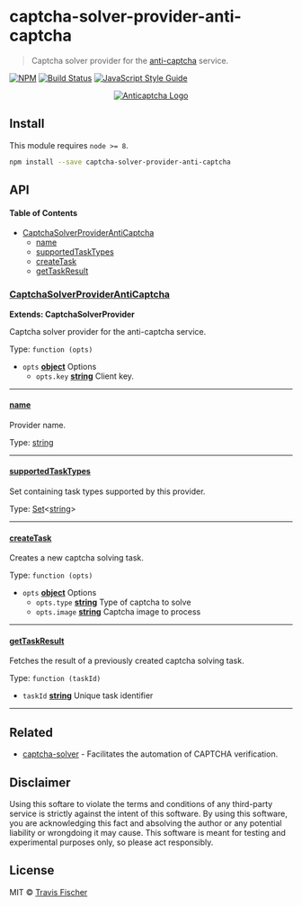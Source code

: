 # captcha-solver-provider-anti-captcha

> Captcha solver provider for the [anti-captcha](https://anti-captcha.com) service.

[![NPM](https://img.shields.io/npm/v/captcha-solver-provider-anti-captcha.svg)](https://www.npmjs.com/package/captcha-solver-provider-anti-captcha) [![Build Status](https://travis-ci.org/transitive-bullshit/captcha-solver.svg?branch=master)](https://travis-ci.org/transitive-bullshit/captcha-solver) [![JavaScript Style Guide](https://img.shields.io/badge/code_style-standard-brightgreen.svg)](https://standardjs.com)

<p align="center">
  <a href="https://anti-captcha.com"><img src="https://anti-captcha.com/images/mainpage/herofront_nocape.png" alt="Anticaptcha Logo"></a>
</p>

## Install

This module requires `node >= 8`.

```bash
npm install --save captcha-solver-provider-anti-captcha
```

## API

<!-- Generated by documentation.js. Update this documentation by updating the source code. -->

#### Table of Contents

-   [CaptchaSolverProviderAntiCaptcha](#captchasolverprovideranticaptcha)
    -   [name](#name)
    -   [supportedTaskTypes](#supportedtasktypes)
    -   [createTask](#createtask)
    -   [getTaskResult](#gettaskresult)

### [CaptchaSolverProviderAntiCaptcha](https://github.com/transitive-bullshit/captcha-solver/blob/563b2efcb03ee385853cca2d3c4ecd8f406349f0/packages/captcha-solver-provider-anti-captcha/index.js#L28-L129)

**Extends: CaptchaSolverProvider**

Captcha solver provider for the anti-captcha service.

Type: `function (opts)`

-   `opts` **[object](https://developer.mozilla.org/docs/Web/JavaScript/Reference/Global_Objects/Object)** Options
    -   `opts.key` **[string](https://developer.mozilla.org/docs/Web/JavaScript/Reference/Global_Objects/String)** Client key.

* * *

#### [name](https://github.com/transitive-bullshit/captcha-solver/blob/563b2efcb03ee385853cca2d3c4ecd8f406349f0/packages/captcha-solver-provider-anti-captcha/index.js#L43-L45)

Provider name.

Type: [string](https://developer.mozilla.org/docs/Web/JavaScript/Reference/Global_Objects/String)

* * *

#### [supportedTaskTypes](https://github.com/transitive-bullshit/captcha-solver/blob/563b2efcb03ee385853cca2d3c4ecd8f406349f0/packages/captcha-solver-provider-anti-captcha/index.js#L52-L54)

Set containing task types supported by this provider.

Type: [Set](https://developer.mozilla.org/docs/Web/JavaScript/Reference/Global_Objects/Set)&lt;[string](https://developer.mozilla.org/docs/Web/JavaScript/Reference/Global_Objects/String)>

* * *

#### [createTask](https://github.com/transitive-bullshit/captcha-solver/blob/563b2efcb03ee385853cca2d3c4ecd8f406349f0/packages/captcha-solver-provider-anti-captcha/index.js#L65-L104)

Creates a new captcha solving task.

Type: `function (opts)`

-   `opts` **[object](https://developer.mozilla.org/docs/Web/JavaScript/Reference/Global_Objects/Object)** Options
    -   `opts.type` **[string](https://developer.mozilla.org/docs/Web/JavaScript/Reference/Global_Objects/String)** Type of captcha to solve
    -   `opts.image` **[string](https://developer.mozilla.org/docs/Web/JavaScript/Reference/Global_Objects/String)** Captcha image to process

* * *

#### [getTaskResult](https://github.com/transitive-bullshit/captcha-solver/blob/563b2efcb03ee385853cca2d3c4ecd8f406349f0/packages/captcha-solver-provider-anti-captcha/index.js#L111-L128)

Fetches the result of a previously created captcha solving task.

Type: `function (taskId)`

-   `taskId` **[string](https://developer.mozilla.org/docs/Web/JavaScript/Reference/Global_Objects/String)** Unique task identifier

* * *

## Related

-   [captcha-solver](https://github.com/transitive-bullshit/captcha-solver) - Facilitates the automation of CAPTCHA verification.

## Disclaimer

Using this softare to violate the terms and conditions of any third-party service is strictly against the intent of this software. By using this software, you are acknowledging this fact and absolving the author or any potential liability or wrongdoing it may cause. This software is meant for testing and experimental purposes only, so please act responsibly.

## License

MIT © [Travis Fischer](https://github.com/transitive-bullshit)
